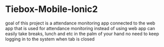 # Tiebox-Mobile-Ionic2
goal of this project is a attendance monitoring app connected to the web app that is used for attendance monitoring instead of using web app can easily take breaks, lunch and etc in the palm of your hand no need to keep logging in to the system when tab is closed 

